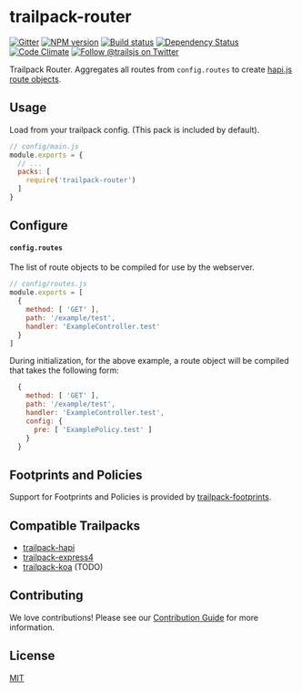 # trailpack-router


[![Gitter][gitter-image]][gitter-url]
[![NPM version][npm-image]][npm-url]
[![Build status][ci-image]][ci-url]
[![Dependency Status][daviddm-image]][daviddm-url]
[![Code Climate][codeclimate-image]][codeclimate-url]
[![Follow @trailsjs on Twitter][twitter-image]][twitter-url]

Trailpack Router. Aggregates all routes from `config.routes` to create [hapi.js route objects](http://hapijs.com/api#route-configuration).

## Usage
Load from your trailpack config. (This pack is included by default).

```js
// config/main.js
module.exports = {
  // ...
  packs: [
    require('trailpack-router')
  ]
}
```

## Configure

#### `config.routes`
The list of route objects to be compiled for use by the webserver.

```js
// config/routes.js
module.exports = [
  {
    method: [ 'GET' ],
    path: '/example/test',
    handler: 'ExampleController.test'
  }
]
```

During initialization, for the above example, a route object will be compiled
that takes the following form:

```js
  {
    method: [ 'GET' ],
    path: '/example/test',
    handler: 'ExampleController.test',
    config: {
      pre: [ 'ExamplePolicy.test' ]
    }
  }
```

## Footprints and Policies

Support for Footprints and Policies is provided by [trailpack-footprints](https://github.com/trailsjs/trailpack-footprints).

## Compatible Trailpacks
- [trailpack-hapi](https://github.com/trailsjs/trailpack-hapi)
- [trailpack-express4](https://github.com/trailsjs/trailpack-express4)
- [trailpack-koa](https://github.com/trailsjs/trailpack-koa) (TODO)

## Contributing
We love contributions! Please see our [Contribution Guide](https://github.com/trailsjs/trails/blob/master/CONTRIBUTING.md)
for more information.

## License
[MIT](https://github.com/trailsjs/trailpack-router/blob/master/LICENSE)

[npm-image]: https://img.shields.io/npm/v/trailpack-router.svg?style=flat-square
[npm-url]: https://npmjs.org/package/trailpack-router
[ci-image]: https://img.shields.io/travis/trailsjs/trailpack-router/master.svg?style=flat-square
[ci-url]: https://travis-ci.org/trailsjs/trailpack-router
[daviddm-image]: http://img.shields.io/david/trailsjs/trailpack-router.svg?style=flat-square
[daviddm-url]: https://david-dm.org/trailsjs/trailpack-router
[codeclimate-image]: https://img.shields.io/codeclimate/github/trailsjs/trailpack-router.svg?style=flat-square
[codeclimate-url]: https://codeclimate.com/github/trailsjs/trailpack-router
[gitter-image]: http://img.shields.io/badge/+%20GITTER-JOIN%20CHAT%20%E2%86%92-1DCE73.svg?style=flat-square
[gitter-url]: https://gitter.im/trailsjs/trails
[twitter-image]: https://img.shields.io/twitter/follow/trailsjs.svg?style=social
[twitter-url]: https://twitter.com/trailsjs
